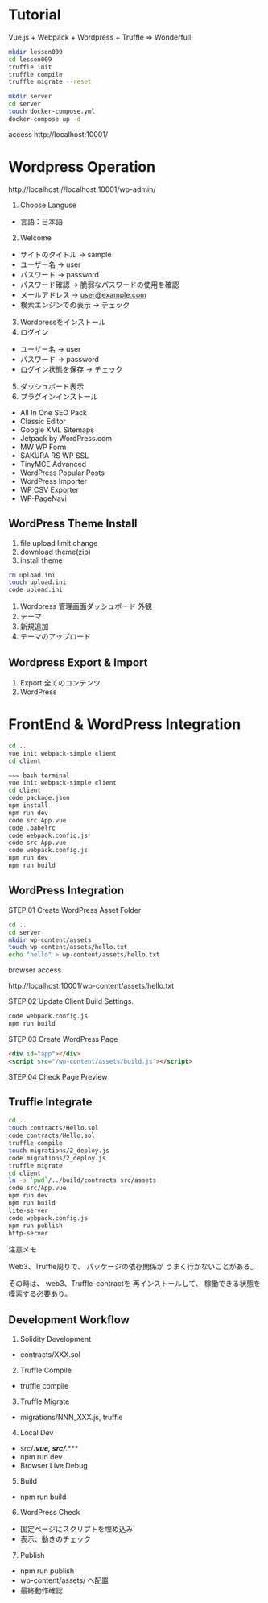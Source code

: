 # Tutorial

Vue.js + Webpack + Wordpress + Truffle => Wonderfull!
~~~ bash terminal
mkdir lesson009
cd lesson009
truffle init
truffle compile
truffle migrate --reset
~~~

~~~ bash terminal
mkdir server
cd server
touch docker-compose.yml
docker-compose up -d
~~~

access http://localhost:10001/

# Wordpress Operation

http://localhost://localhost:10001/wp-admin/

1. Choose Languse
  - 言語：日本語
2. Welcome
  - サイトのタイトル -> sample
  - ユーザー名 -> user
  - パスワード -> password
  - パスワード確認 -> 脆弱なパスワードの使用を確認
  - メールアドレス -> user@example.com
  - 検索エンジンでの表示 -> チェック
3. Wordpressをインストール
4. ログイン
  - ユーザー名 -> user
  - パスワード -> password
  - ログイン状態を保存 ->  チェック
5. ダッシュボード表示
6. プラグインインストール
  - All In One SEO Pack
  - Classic Editor
  - Google XML Sitemaps
  - Jetpack by WordPress.com
  - MW WP Form
  - SAKURA RS WP SSL
  - TinyMCE Advanced
  - WordPress Popular Posts
  - WordPress Importer
  - WP CSV Exporter
  - WP-PageNavi

## WordPress Theme Install

1. file upload limit change
2. download theme(zip)
3. install theme

~~~ bash terminal
rm upload.ini
touch upload.ini
code upload.ini
~~~

1. Wordpress 管理画面ダッシュボード 外観 
2. テーマ
3. 新規追加
4. テーマのアップロード

## Wordpress Export & Import

1. Export 全てのコンテンツ
2. WordPress

# FrontEnd & WordPress Integration

~~~ bash terminal
cd ..
vue init webpack-simple client
cd client

~~~ bash terminal
vue init webpack-simple client
cd client
code package.json
npm install
npm run dev
code src App.vue
code .babelrc
code webpack.config.js
code src App.vue
code webpack.config.js
npm run dev
npm run build
~~~

## WordPress Integration

STEP.01 Create WordPress Asset Folder
~~~ bash terminal
cd ..
cd server
mkdir wp-content/assets
touch wp-content/assets/hello.txt
echo "hello" > wp-content/assets/hello.txt
~~~

browser access

http://localhost:10001/wp-content/assets/hello.txt

STEP.02 Update Client Build Settings.

~~~ bash terminal
code webpack.config.js
npm run build
~~~

STEP.03 Create WordPress Page

~~~ html
<div id="app"></div>
<script src="/wp-content/assets/build.js"></script>
~~~

STEP.04 Check Page Preview

## Truffle Integrate

~~~ bash terminal
cd ..
touch contracts/Hello.sol
code contracts/Hello.sol
truffle compile
touch migrations/2_deploy.js
code migrations/2_deploy.js
truffle migrate
cd client
ln -s `pwd`/../build/contracts src/assets
code src/App.vue
npm run dev
npm run build
lite-server
code webpack.config.js
npm run publish
http-server
~~~

注意メモ

Web3、Truffle周りで、
パッケージの依存関係が
うまく行かないことがある。

その時は、
web3、Truffle-contractを
再インストールして、
稼働できる状態を模索する必要あり。

## Development Workflow

1. Solidity Development
  - contracts/XXX.sol
2. Truffle Compile
  - truffle compile
3. Truffle Migrate
  - migrations/NNN_XXX.js, truffle
4. Local Dev
  - src/***.vue, src/***.***
  - npm run dev
  - Browser Live Debug
5. Build
  - npm run build
6. WordPress Check
  - 固定ページにスクリプトを埋め込み
  - 表示、動きのチェック
7. Publish
  - npm run publish
  - wp-content/assets/ へ配置
  - 最終動作確認


